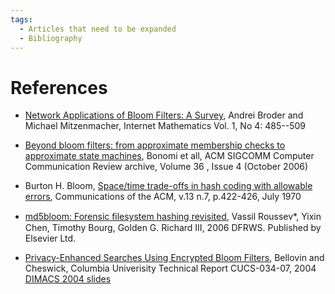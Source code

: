 ```yaml
---
tags:
  - Articles that need to be expanded
  - Bibliography
---
```

# References

- [Network Applications of Bloom Filters: A Survey](https://www.eecs.harvard.edu/~michaelm/postscripts/im2005b.pdf),
  Andrei Broder and Michael Mitzenmacher, Internet Mathematics Vol. 1,
  No 4: 485--509

<!-- -->

- [Beyond bloom filters: from approximate membership checks to approximate state machines](https://dl.acm.org/doi/10.1145/1151659.1159950),
  Bonomi et all, ACM SIGCOMM Computer Communication Review archive,
  Volume 36 , Issue 4 (October 2006)

<!-- -->

- Burton H. Bloom, [Space/time trade-offs in hash coding with allowable errors](https://dl.acm.org/doi/10.1145/362686.362692),
  Communications of the ACM, v.13 n.7, p.422-426, July 1970

<!-- -->

- [md5bloom: Forensic ﬁlesystem hashing revisited](http://old.dfrws.org/2006/proceedings/11-Roussev-pres.pdf),
  Vassil Roussev\*, Yixin Chen, Timothy Bourg, Golden G. Richard III, 2006
  DFRWS. Published by Elsevier Ltd.

<!-- -->

- [Privacy-Enhanced Searches Using Encrypted Bloom Filters](https://mice.cs.columbia.edu:443/getTechreport.php?techreportID=483),
  Bellovin and Cheswick, Columbia Univerisity Technical Report
  CUCS-034-07, 2004
  [DIMACS 2004 slides](http://archive.dimacs.rutgers.edu/Workshops/Privacy/slides/bellovin.pdf)
